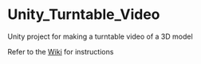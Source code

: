 # Unity_Turntable_Video
Unity project for making a turntable video of a 3D model

Refer to the [Wiki](https://github.com/iancarnation/Unity_Turntable_Video/wiki) for instructions
